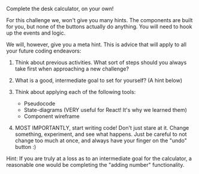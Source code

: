 Complete the desk calculator, on your own!

For this challenge we, won't give you many hints. The components are built
for you, but none of the buttons actually do anything. You will need to
hook up the events and logic.

We will, however, give you a meta hint. This is advice that will apply to all
your future coding endeavors:

1. Think about previous activities. What sort of steps should you always take
first when approaching a new challenge?

2. What is a good, intermediate goal to set for yourself? (A hint below)

3. Think about applying each of the following tools:
    - Pseudocode
    - State-diagrams (VERY useful for React! It's why we learned them)
    - Component wireframe

4. MOST IMPORTANTLY, start writing code! Don't just stare at it. Change
something, experiment, and see what happens. Just be careful to not change too
much at once, and always have your finger on the "undo" button :)




Hint: If you are truly at a loss as to an intermediate goal for the calculator,
a reasonable one would be completing the "adding number" functionality.
